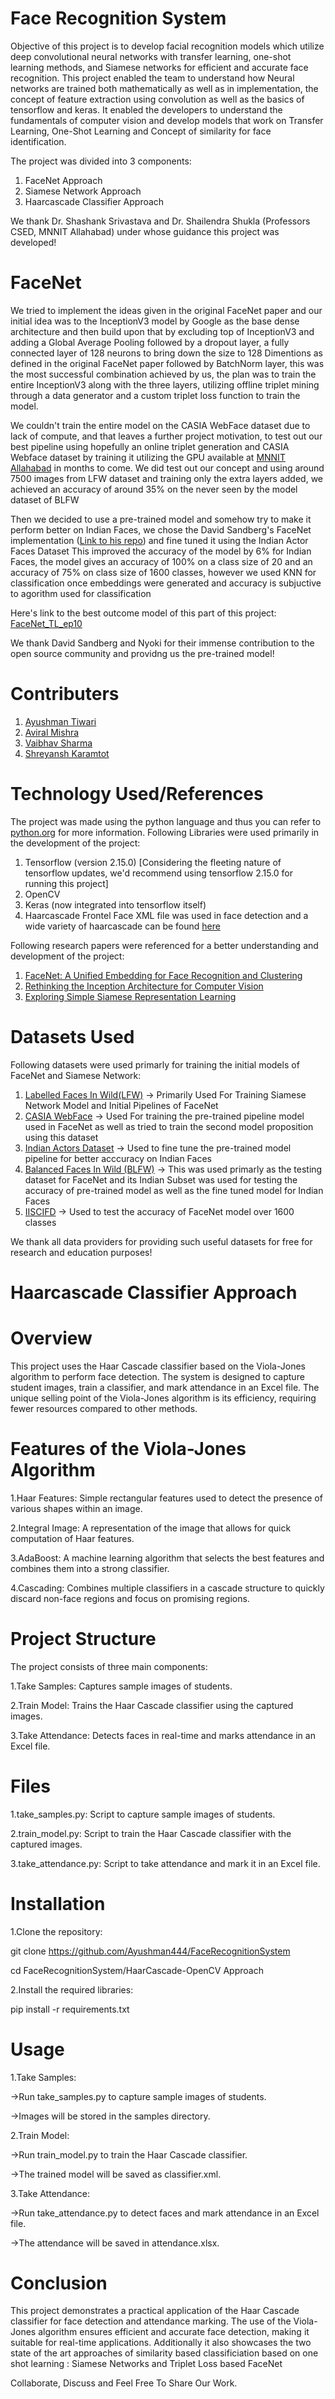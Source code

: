 # Face Recognition System

Objective of this project is to develop facial recognition models which utilize deep convolutional neural networks with transfer learning, one-shot learning methods, and Siamese networks for efficient and accurate face recognition. 
This project enabled the team to understand how Neural networks are trained both mathematically as well as in implementation, the concept of feature extraction using convolution as well as the basics of tensorflow and keras. It enabled the
developers to understand the fundamentals of computer vision and develop models that work on Transfer Learning, One-Shot Learning and Concept of similarity for face identification. 

The project was divided into 3 components:
1) FaceNet Approach
2) Siamese Network Approach
3) Haarcascade Classifier Approach

We thank Dr. Shashank Srivastava and Dr. Shailendra Shukla (Professors CSED, MNNIT Allahabad) under whose guidance this project was developed!

# FaceNet
We tried to implement the ideas given in the original FaceNet paper and our initial idea was to the InceptionV3 model by Google as the base dense architecture and then build upon that by excluding top of InceptionV3
and adding a Global Average Pooling followed by a dropout layer, a fully connected layer of 128 neurons to bring down the size to 128 Dimentions as defined in the original FaceNet paper followed by BatchNorm layer,
this was the most successful combination achieved by us, the plan was to train the entire InceptionV3 along with the three layers, utilizing offline triplet mining through a data generator and a custom triplet loss function to 
train the model. 

We couldn't train the entire model on the CASIA WebFace dataset due to lack of compute, and that leaves a further project motivation, to test out our best pipeline using hopefully an online triplet generation and CASIA Webface dataset by training it utilizing the GPU available at [MNNIT Allahabad](https://mnnit.ac.in/) in months to come.
We did test out our concept and using around 7500 images from LFW dataset and training only the extra layers added, we achieved an accuracy of around 35% on the never seen by the model dataset of BLFW

Then we decided to use a pre-trained model and somehow try to make it perform better on Indian Faces, we chose the David Sandberg's FaceNet implementation ([Link to his repo](https://github.com/davidsandberg/facenet)) and fine tuned it using the Indian Actor Faces Dataset
This improved the accuracy of the model by 6% for Indian Faces, the model gives an accuracy of 100% on a class size of 20 and an accuracy of 75% on class size of 1600 classes, however we used KNN for classification once embeddings were generated and accuracy is subjuctive to agorithm used for classification

Here's link to the best outcome model of this part of this project:
[FaceNet_TL_ep10](https://drive.google.com/file/d/1nEcURXNSUZYv8BsESmtLbLAmy0xIMHyR/view?usp=sharing)

We thank David Sandberg and Nyoki for their immense contribution to the open source community and providng us the pre-trained model!


 # Contributers
 1) [Ayushman Tiwari](https://github.com/Ayushman444)
 2) [Aviral Mishra](https://github.com/aviral-mishra-1008)
 3) [Vaibhav Sharma](https://github.com/IWantToBeVS)
 4) [Shreyansh Karamtot](https://github.com/Fire-guy)

 # Technology Used/References
 The project was made using the python language and thus you can refer to [python.org](https://www.python.org/) for more information.
 Following Libraries were used primarily in the development of the project:

 1) Tensorflow (version 2.15.0) [Considering the fleeting nature of tensorflow updates, we'd recommend using tensorflow 2.15.0 for running this project]
 2) OpenCV
 3) Keras (now integrated into tensorflow itself)
 4) Haarcascade Frontel Face XML file was used in face detection and a wide variety of haarcascade can be found [here](https://github.com/opencv/opencv/tree/4.x/data/haarcascades)

Following research papers were referenced for a better understanding and development of the project:
1. [FaceNet:  A Unified Embedding for Face Recognition and Clustering](https://arxiv.org/abs/1503.03832)
2. [Rethinking the Inception Architecture for Computer Vision](https://arxiv.org/abs/1512.00567)
3. [Exploring Simple Siamese Representation Learning](https://arxiv.org/abs/2011.10566)

# Datasets Used
Following datasets were used primarly for training the initial models of FaceNet and Siamese Network:
1. [Labelled Faces In Wild(LFW)](https://vis-www.cs.umass.edu/lfw/) -> Primarily Used For Training Siamese Network Model and Initial Pipelines of FaceNet
2. [CASIA WebFace](https://www.kaggle.com/datasets/debarghamitraroy/casia-webface/discussion) -> Used For training the pre-trained pipeline model used in FaceNet as well as tried to train the second model proposition using this dataset
3. [Indian Actors Dataset](https://www.kaggle.com/datasets/nagasai524/indian-actor-faces-for-face-recognition) -> Used to fine tune the pre-trained model pipeline for better acccuracy on Indian Faces
4. [Balanced Faces In Wild (BLFW)](https://ieee-dataport.org/documents/balanced-faces-wild) -> This was used primarly as the testing dataset for FaceNet and its Indian Subset was used for testing the accuracy of pre-trained model as well as the fine tuned model for Indian Faces
5. [IISCIFD](https://github.com/harish2006/IISCIFD) -> Used to test the accuracy of FaceNet model over 1600 classes

We thank all data providers for providing such useful datasets for free for research and education purposes!


# Haarcascade Classifier Approach

# Overview
This project uses the Haar Cascade classifier based on the Viola-Jones algorithm to perform face detection. The system is designed to capture student images, train a classifier, and mark attendance in an Excel file. The unique selling point of the Viola-Jones algorithm is its efficiency, requiring fewer resources compared to other methods.

# Features of the Viola-Jones Algorithm
1.Haar Features: Simple rectangular features used to detect the presence of various shapes within an image.

2.Integral Image: A representation of the image that allows for quick computation of Haar features.

3.AdaBoost: A machine learning algorithm that selects the best features and combines them into a strong classifier.

4.Cascading: Combines multiple classifiers in a cascade structure to quickly discard non-face regions and focus on promising regions.

# Project Structure
The project consists of three main components:

1.Take Samples: Captures sample images of students.

2.Train Model: Trains the Haar Cascade classifier using the captured images.

3.Take Attendance: Detects faces in real-time and marks attendance in an Excel file.

# Files
1.take_samples.py: Script to capture sample images of students.

2.train_model.py: Script to train the Haar Cascade classifier with the captured images.

3.take_attendance.py: Script to take attendance and mark it in an Excel file.

# Installation
1.Clone the repository:

git clone https://github.com/Ayushman444/FaceRecognitionSystem

cd FaceRecognitionSystem/HaarCascade-OpenCV Approach

2.Install the required libraries:

pip install -r requirements.txt

# Usage
1.Take Samples:

->Run take_samples.py to capture sample images of students.

->Images will be stored in the samples directory.

2.Train Model:

->Run train_model.py to train the Haar Cascade classifier.

->The trained model will be saved as classifier.xml.

3.Take Attendance:

->Run take_attendance.py to detect faces and mark attendance in an Excel file.

->The attendance will be saved in attendance.xlsx.

# Conclusion
This project demonstrates a practical application of the Haar Cascade classifier for face detection and attendance marking. The use of the Viola-Jones algorithm ensures efficient and accurate face detection, making it suitable for real-time applications. Additionally it also showcases the two state of the art approaches of similarity based classificiation based on one shot learning : Siamese Networks and Triplet Loss based FaceNet

Collaborate, Discuss and Feel Free To Share Our Work.






